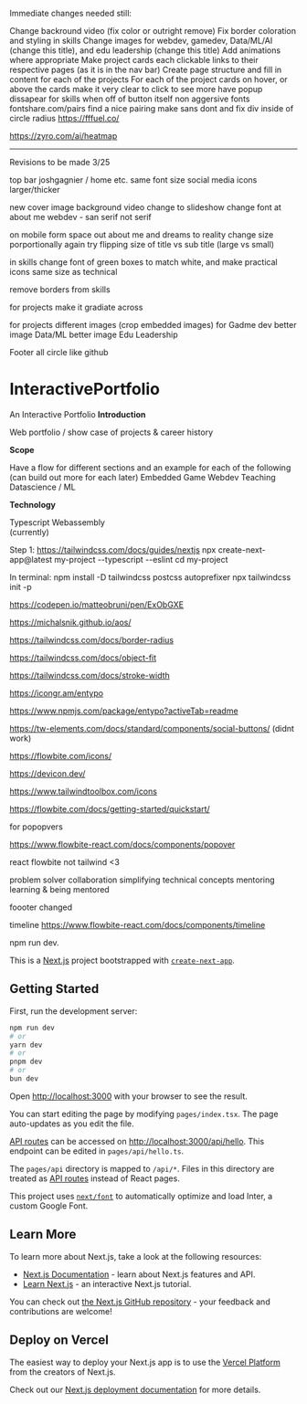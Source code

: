 Immediate changes needed still:

Change backround video (fix color or outright remove)
Fix border coloration and styling in skills
Change images for webdev, gamedev, Data/ML/AI (change this title), and edu leadership (change this title)
Add animations where appropriate
Make project cards each clickable links to their respective pages (as it is in the nav bar)
Create page structure and fill in content for each of the projects
For each of the project cards on hover, or above the cards make it very clear to click to see more
have popup dissapear for skills when off of button itself
non aggersive fonts fontshare.com/pairs find a nice pairing
make sans dont and fix
div inside of circle radius
https://fffuel.co/

https://zyro.com/ai/heatmap

----------
Revisions to be made 3/25

top bar joshgagnier / home etc. same font size
social media icons larger/thicker

new cover image
background video change to slideshow
change font at about me 
webdev - san serif not serif

on mobile form space out about me  and dreams to reality change size porportionally again
try flipping size of title vs sub title (large vs small)


in skills change font of green boxes to match white, and make practical icons same size as technical

remove borders from skills 

for projects make it gradiate across 

for projects different images (crop embedded images)
for Gadme dev better image
Data/ML better image
Edu Leadership 

Footer all circle like github



# InteractivePortfolio
An Interactive Portfolio 
**Introduction**

Web portfolio / show case of projects & career history 


**Scope**

Have a flow for different sections and an example for each of the following (can build out more for each later) 
Embedded 
Game 
Webdev 
Teaching 
Datascience / ML


**Technology**

Typescript 
Webassembly  
(currently)


Step 1:
https://tailwindcss.com/docs/guides/nextjs
npx create-next-app@latest my-project --typescript --eslint
cd my-project

In terminal:
npm install -D tailwindcss postcss autoprefixer
npx tailwindcss init -p


https://codepen.io/matteobruni/pen/ExObGXE 

https://michalsnik.github.io/aos/


https://tailwindcss.com/docs/border-radius

https://tailwindcss.com/docs/object-fit

https://tailwindcss.com/docs/stroke-width

https://icongr.am/entypo

https://www.npmjs.com/package/entypo?activeTab=readme


https://tw-elements.com/docs/standard/components/social-buttons/ (didnt work)


https://flowbite.com/icons/

https://devicon.dev/

https://www.tailwindtoolbox.com/icons


https://flowbite.com/docs/getting-started/quickstart/

for popopvers

https://www.flowbite-react.com/docs/components/popover

react flowbite not tailwind <3


problem solver
collaboration
simplifying technical concepts
mentoring
learning & being mentored


foooter changed <p to h2>

timeline
https://www.flowbite-react.com/docs/components/timeline


npm run dev.



This is a [Next.js](https://nextjs.org/) project bootstrapped with [`create-next-app`](https://github.com/vercel/next.js/tree/canary/packages/create-next-app).

## Getting Started

First, run the development server:

```bash
npm run dev
# or
yarn dev
# or
pnpm dev
# or
bun dev
```

Open [http://localhost:3000](http://localhost:3000) with your browser to see the result.

You can start editing the page by modifying `pages/index.tsx`. The page auto-updates as you edit the file.

[API routes](https://nextjs.org/docs/api-routes/introduction) can be accessed on [http://localhost:3000/api/hello](http://localhost:3000/api/hello). This endpoint can be edited in `pages/api/hello.ts`.

The `pages/api` directory is mapped to `/api/*`. Files in this directory are treated as [API routes](https://nextjs.org/docs/api-routes/introduction) instead of React pages.

This project uses [`next/font`](https://nextjs.org/docs/basic-features/font-optimization) to automatically optimize and load Inter, a custom Google Font.

## Learn More

To learn more about Next.js, take a look at the following resources:

- [Next.js Documentation](https://nextjs.org/docs) - learn about Next.js features and API.
- [Learn Next.js](https://nextjs.org/learn) - an interactive Next.js tutorial.

You can check out [the Next.js GitHub repository](https://github.com/vercel/next.js/) - your feedback and contributions are welcome!

## Deploy on Vercel

The easiest way to deploy your Next.js app is to use the [Vercel Platform](https://vercel.com/new?utm_medium=default-template&filter=next.js&utm_source=create-next-app&utm_campaign=create-next-app-readme) from the creators of Next.js.

Check out our [Next.js deployment documentation](https://nextjs.org/docs/deployment) for more details.

